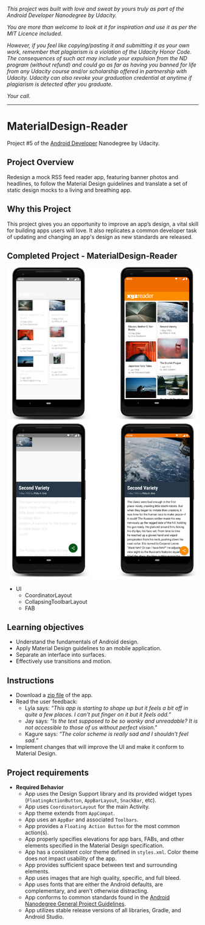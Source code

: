 _This project was built with love and sweat by yours truly as part of the Android Developer Nanodegree by Udacity._

_You are more than welcome to look at it for inspiration and use it as per the MIT Licence included._

_However, if you feel like copying/pasting it and submitting it as your own work, remember that plagiarism is a violation of the Udacity Honor Code. The consequences of such act may include your expulsion from the ND program (without refund) and could go as far as having you banned for life from any Udacity course and/or scholarship offered in partnership with Udacity._
_Udacity can also revoke your graduation credential at anytime if plagiarism is detected after you graduate._

_Your call._

---

# MaterialDesign-Reader
Project #5 of the [Android Developer](https://eu.udacity.com/course/android-developer-nanodegree-by-google--nd801) Nanodegree by Udacity.

## Project Overview
Redesign a mock RSS feed reader app, featuring banner photos and headlines, to follow the Material Design guidelines and translate a set of static design mocks to a living and breathing app.

## Why this Project
This project gives you an opportunity to improve an app’s design, a vital skill for building apps users will love. It also replicates a common developer task of updating and changing an app's design as new standards are released.

## Completed Project - MaterialDesign-Reader
![](https://github.com/ellemwano/android-MaterialDesign-Reader/blob/master/pics/listsm.png)
![](https://github.com/ellemwano/android-MaterialDesign-Reader/blob/master/pics/detailsm.png)

- UI
  * CoordinatorLayout
  * CollapsingToolbarLayout
  * FAB

## Learning objectives
- Understand the fundamentals of Android design.
- Apply Material Design guidelines to an mobile application.
- Separate an interface into surfaces.
- Effectively use transitions and motion.

## Instructions
- Download a [zip file](https://github.com/udacity/xyz-reader-starter-code) of the app.
- Read the user feedback:
  * Lyla says: _“This app is starting to shape up but it feels a bit off in quite a few places. I can't put finger on it but it feels odd.”_
  * Jay says: _“Is the text supposed to be so wonky and unreadable? It is not accessible to those of us without perfect vision."_
  * Kagure says: _“The color scheme is really sad and I shouldn't feel sad.”_
- Implement changes that will improve the UI and make it conform to Material Design.

## Project requirements
- **Required Behavior**
  * App uses the Design Support library and its provided widget types (`FloatingActionButton`, `AppBarLayout`, `SnackBar`, etc).
  * App uses `CoordinatorLayout` for the main Activity.
  * App theme extends from `AppCompat`.
  * App uses an `AppBar` and associated `Toolbars`.
  * App provides a `Floating Action Button` for the most common action(s).
  * App properly specifies elevations for app bars, FABs, and other elements specified in the Material Design specification.
  * App has a consistent color theme defined in `styles.xml`. Color theme does not impact usability of the app.
  * App provides sufficient space between text and surrounding elements.
  * App uses images that are high quality, specific, and full bleed.
  * App uses fonts that are either the Android defaults, are complementary, and aren't otherwise distracting.
  * App conforms to common standards found in the [Android Nanodegree General Project Guidelines](http://udacity.github.io/android-nanodegree-guidelines/core.html).
  * App utilizes stable release versions of all libraries, Gradle, and Android Studio.
